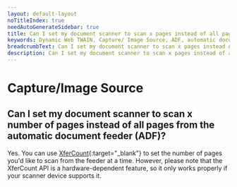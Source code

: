 ```yaml
---
layout: default-layout
noTitleIndex: true
needAutoGenerateSidebar: true
title: Can I set my document scanner to scan x pages instead of all pages from the automatic document feeder (ADF)?
keywords: Dynamic Web TWAIN, Capture/ Image Source, ADF, automatic document feeder
breadcrumbText: Can I set my document scanner to scan x pages instead of all pages from the automatic document feeder (ADF)?
description: Can I set my document scanner to scan x pages instead of all pages from the automatic document feeder (ADF)?
---
```


# Capture/Image Source

## Can I set my document scanner to scan x number of pages instead of all pages from the automatic document feeder (ADF)?

Yes. You can use [XferCount](/_articles/info/api/WebTwain_Acquire.md#xfercount){:target="_blank"} to set the number of pages you'd like to scan from the feeder at a time. However, please note that the XferCount API is a hardware-dependent feature, so it only works properly if your scanner device supports it.
